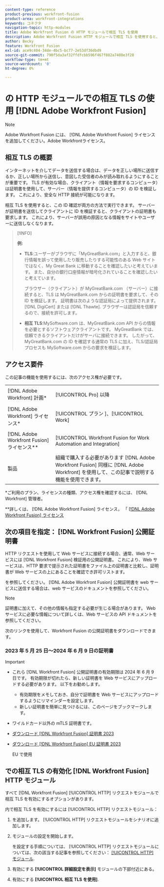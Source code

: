 ```yaml
---
content-type: reference
product-previous: workfront-fusion
product-area: workfront-integrations
keywords: コネクタ
navigation-topic: http-modules
title: Adobe Workfront Fusion の HTTP モジュールで相互 TLS を使用
description: Adobe Workfront Fusion HTTP モジュールで相互 TLS を使用すると、情報トランザクションの両側で相手の ID を検証できます。
author: Becky
feature: Workfront Fusion
exl-id: ace9c404-34de-4bc5-bc77-2e53df36dbd9
source-git-commit: 790f5da3af32ffdfcbb596f467f882a7408e3f28
workflow-type: tm+mt
source-wordcount: '0'
ht-degree: 0%

---
```


# の HTTP モジュールでの相互 TLS の使用 [!DNL Adobe Workfront Fusion]

>[!NOTE]
>
>Adobe Workfront Fusion には、 [!DNL Adobe Workfront Fusion] ライセンスを追加してください。Adobe Workfrontライセンス。

## 相互 TLS の概要

インターネットを介してデータを送信する場合は、データを正しい場所に送信するか、正しい場所から送信し、意図した受信者のみが読み取れるようにすることが重要です。 TLS が有効な場合、クライアント（情報を要求するコンピュータ）は証明書を使用して、サーバー（情報を提供するコンピュータ）の ID を検証します。 これにより、安全な HTTP 接続が可能になります。

相互 TLS を使用すると、この ID 確認が両方の方法で実行できます。 サーバーが証明書を送信してクライアントに ID を検証すると、クライアントの証明書も要求します。 これにより、サーバーが誤用の原因となる情報をサイトやユーザーに送信しなくなります。

>[!INFO]
>
>**例:**
>
>* **TLS**:ユーザーがブラウザに「MyGreatBank.com」と入力すると、銀行情報を誤って使用したり販売したりする可能性のある Web サイトではなく、My Great Bank に移動することを確認したいと考えています。 また、自分の銀行口座情報が暗号化されていることを確認したいと考えています。
   >
   >   ブラウザー（クライアント）が MyGreatBank.com （サーバー）に接続すると、TLS は MyGreatBank.com からの証明書を要求して、その ID を検証します。 証明書は次のような認証局によって提供されます。 [!DNL DigiCert] または [!DNL Thawte]. ブラウザーは認証局を信頼するので、接続を許可します。
>
>* **相互 TLS**:MySoftware.com は、MyGreatBank.com API からの情報を必要とするソフトウェアクライアントです。 MyGreatBank では、信頼できるクライアントだけがサーバに接続できます。 したがって、MyGreatBank.com の ID を確認する通常の TLS に加え、TLS/認証局プロセスも MySoftware.com からの要求を検証します。


## アクセス要件

この記事の機能を使用するには、次のアクセス権が必要です。

<table style="table-layout:auto"> 
 <col> 
 <col> 
 <tbody> 
  <tr> 
   <td role="rowheader">[!DNL Adobe Workfront] 計画*</td> 
   <td> <p>[!UICONTROL Pro] 以降</p> </td> 
  </tr> 
  <tr data-mc-conditions=""> 
   <td role="rowheader">[!DNL Adobe Workfront] ライセンス*</td> 
   <td> <p>[!UICONTROL プラン ]、[!UICONTROL Work]</p> </td> 
  </tr> 
  <tr> 
   <td role="rowheader">[!DNL Adobe Workfront Fusion] ライセンス**</td> 
   <td> <p>[!UICONTROL Workfront Fusion for Work Automation and Integration] </p> </td> 
  </tr> 
  <tr> 
   <td role="rowheader">製品</td> 
   <td>組織で購入する必要があります [!DNL Adobe Workfront Fusion] 同様に [!DNL Adobe Workfront] を使用して、この記事で説明する機能を使用できます。</td> 
  </tr> 
 </tbody> 
</table>

&#42;ご利用のプラン、ライセンスの種類、アクセス権を確認するには、 [!DNL Workfront] 管理者。

&#42;&#42;詳しくは、 [!DNL Adobe Workfront Fusion] ライセンス， 「 [[!DNL Adobe Workfront Fusion] ライセンス](../../../workfront-fusion/get-started/license-automation-vs-integration.md)

## 次の項目を指定： [!DNL Workfront Fusion] 公開証明書


HTTP リクエストを使用して Web サービスに接続する場合、通常、Web サービスには [!DNL Workfront Fusion] 検証用の公開証明書。 これにより、Web サービスは、HTTP 要求で提示された証明書をファイル上の証明書と比較し、証明書が Web サービスの上にあることを確認でき許可リストます。

を参照してください。 [!DNL Adobe Workfront Fusion] 公開証明書を web サービスに送信する場合は、web サービスのドキュメントを参照してください。

>[!NOTE]
>
>証明書に加えて、その他の情報も指定する必要が生じる場合があります。 Web サービスに必要な情報について詳しくは、Web サービスの API ドキュメントを参照してください。

次のリンクを使用して、Workfront Fusion の公開証明書をダウンロードできます。

### 2023 年 5 月 25 日～2024 年 6 月 9 日の証明書

>[!IMPORTANT]
>
>* これら [!DNL Workfront Fusion] 公開証明書の有効期限は 2024 年 6 月 9 日です。 有効期限が切れたら、新しい証明書を Web サービスにアップロードする必要があります。 以下をお勧めします。
   >
   >   * 有効期限をメモしておき、自分で証明書を Web サービスにアップロードするようにリマインダーを設定します。
   >   * 新しい証明書を簡単に見つけるには、このページをブックマークします。
>
>* ワイルドカード以外の mTLS 証明書です。


* [ダウンロード [!DNL Workfront Fusion] 証明書 2023](/help/quicksilver/workfront-fusion/apps-and-their-modules/http-modules/assets/fusion-prod-eu-mtls-certificate.pem)
* [ダウンロード [!DNL Workfront Fusion] EU 証明書 2023](/help/quicksilver/workfront-fusion/apps-and-their-modules/http-modules/assets/fusion-prod-eu-mtls-certificate.pem)

   EU で使用

<!--

### Certificates for November 14, 2022 - July 15, 2023

>[!IMPORTANT]
>
>* These [!DNL Workfront Fusion] public certificates expire on July 15, 2023.
>* These are wildcard mTLS certificates.

* [Download [!DNL Workfront Fusion] Certificate 2023](https://cdn.experience.workfront.com/Documentation/Workfront+Fusion+2.0+public+certificates/app_workfrontfusion_com-jul-15-2023+updated.cer)
* [Download [!DNL Workfront Fusion] EU Certificate 2023](https://cdn.experience.workfront.com/Documentation/Workfront+Fusion/app-eu_workfrontfusion_com-jul-15-2023.cer)

   For use in the EU 

   -->

## での相互 TLS の有効化 [!DNL Workfront Fusion] HTTP モジュール

すべて [!DNL Workfront Fusion] [!UICONTROL HTTP] リクエストモジュールで相互 TLS を有効にするオプションがあります。

内で相互 TLS を有効にするには [!UICONTROL HTTP] リクエストモジュール：

1. を追加します。 [!UICONTROL HTTP] リクエストモジュールをシナリオに追加します。
1. モジュールの設定を開始します。

   を設定する手順については、 [!UICONTROL HTTP] リクエストモジュールについては、次の該当する記事を参照してください： [[!UICONTROL HTTP] モジュール](../../../workfront-fusion/apps-and-their-modules/http-modules/http-modules-1.md).

1. 有効にする **[!UICONTROL 詳細設定を表示]** モジュールの下部付近にある。
1. 有効にする **[!UICONTROL 相互 TLS を使用]**.
